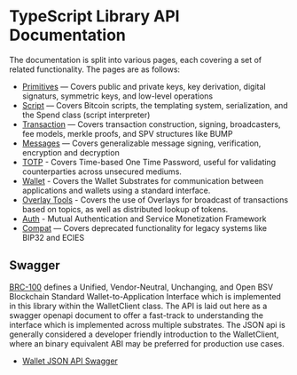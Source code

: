 # TypeScript Library API Documentation

The documentation is split into various pages, each covering a set of related functionality. The pages are as follows:

- [Primitives](./primitives.md) — Covers public and private keys, key derivation, digital signaturs, symmetric keys, and low-level operations
- [Script](./script.md) — Covers Bitcoin scripts, the templating system, serialization, and the Spend class (script interpreter)
- [Transaction](./transaction.md) — Covers transaction construction, signing, broadcasters, fee models, merkle proofs, and SPV structures like BUMP
- [Messages](./messages.md) — Covers generalizable message signing, verification, encryption and decryption
- [TOTP](./totp.md) - Covers Time-based One Time Password, useful for validating counterparties across unsecured mediums.
- [Wallet](./wallet-substrates.md) - Covers the Wallet Substrates for communication between applications and wallets using a standard interface.
- [Overlay Tools](./overlay-tools.md) - Covers the use of Overlays for broadcast of transactions based on topics, as well as distributed lookup of tokens.
- [Auth](./auth.md) - Mutual Authentication and Service Monetization Framework
- [Compat](./compat.md) — Covers deprecated functionality for legacy systems like BIP32 and ECIES

## Swagger

[BRC-100](https://brc.dev/100) defines a Unified, Vendor-Neutral, Unchanging, and Open BSV Blockchain Standard Wallet-to-Application Interface which is implemented in this library within the WalletClient class. The API is laid out here as a swagger openapi document to offer a fast-track to understanding the interface which is implemented across multiple substrates. The JSON api is generally considered a developer friendly introduction to the WalletClient, where an binary equivalent ABI may be preferred for production use cases.

- [Wallet JSON API Swagger](./swagger)
